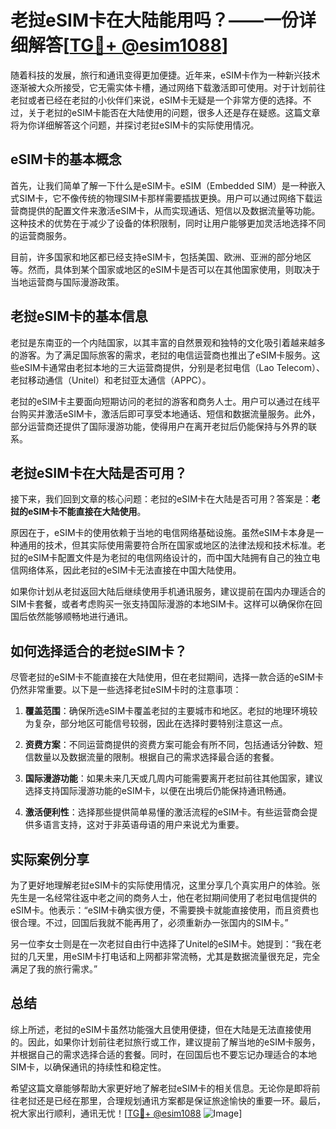 # 老挝eSIM卡在大陆能用吗？——一份详细解答[[TG💪+ @esim1088](https://t.me/s/esim1088)]

随着科技的发展，旅行和通讯变得更加便捷。近年来，eSIM卡作为一种新兴技术逐渐被大众所接受，它无需实体卡槽，通过网络下载激活即可使用。对于计划前往老挝或者已经在老挝的小伙伴们来说，eSIM卡无疑是一个非常方便的选择。不过，关于老挝的eSIM卡能否在大陆使用的问题，很多人还是存在疑惑。这篇文章将为你详细解答这个问题，并探讨老挝eSIM卡的实际使用情况。

## eSIM卡的基本概念

首先，让我们简单了解一下什么是eSIM卡。eSIM（Embedded SIM）是一种嵌入式SIM卡，它不像传统的物理SIM卡那样需要插拔更换。用户可以通过网络下载运营商提供的配置文件来激活eSIM卡，从而实现通话、短信以及数据流量等功能。这种技术的优势在于减少了设备的体积限制，同时让用户能够更加灵活地选择不同的运营商服务。

目前，许多国家和地区都已经支持eSIM卡，包括美国、欧洲、亚洲的部分地区等。然而，具体到某个国家或地区的eSIM卡是否可以在其他国家使用，则取决于当地运营商与国际漫游政策。

## 老挝eSIM卡的基本信息

老挝是东南亚的一个内陆国家，以其丰富的自然景观和独特的文化吸引着越来越多的游客。为了满足国际旅客的需求，老挝的电信运营商也推出了eSIM卡服务。这些eSIM卡通常由老挝本地的三大运营商提供，分别是老挝电信（Lao Telecom）、老挝移动通信（Unitel）和老挝亚太通信（APPC）。

老挝的eSIM卡主要面向短期访问的老挝的游客和商务人士。用户可以通过在线平台购买并激活eSIM卡，激活后即可享受本地通话、短信和数据流量服务。此外，部分运营商还提供了国际漫游功能，使得用户在离开老挝后仍能保持与外界的联系。

## 老挝eSIM卡在大陆是否可用？

接下来，我们回到文章的核心问题：老挝的eSIM卡在大陆是否可用？答案是：**老挝的eSIM卡不能直接在大陆使用**。

原因在于，eSIM卡的使用依赖于当地的电信网络基础设施。虽然eSIM卡本身是一种通用的技术，但其实际使用需要符合所在国家或地区的法律法规和技术标准。老挝的eSIM卡配置文件是为老挝的电信网络设计的，而中国大陆拥有自己的独立电信网络体系，因此老挝的eSIM卡无法直接在中国大陆使用。

如果你计划从老挝返回大陆后继续使用手机通讯服务，建议提前在国内办理适合的SIM卡套餐，或者考虑购买一张支持国际漫游的本地SIM卡。这样可以确保你在回国后依然能够顺畅地进行通讯。

## 如何选择适合的老挝eSIM卡？

尽管老挝的eSIM卡不能直接在大陆使用，但在老挝期间，选择一款合适的eSIM卡仍然非常重要。以下是一些选择老挝eSIM卡时的注意事项：

1. **覆盖范围**：确保所选eSIM卡覆盖老挝的主要城市和地区。老挝的地理环境较为复杂，部分地区可能信号较弱，因此在选择时要特别注意这一点。

2. **资费方案**：不同运营商提供的资费方案可能会有所不同，包括通话分钟数、短信数量以及数据流量的限制。根据自己的需求选择最合适的套餐。

3. **国际漫游功能**：如果未来几天或几周内可能需要离开老挝前往其他国家，建议选择支持国际漫游功能的eSIM卡，以便在出境后仍能保持通讯畅通。

4. **激活便利性**：选择那些提供简单易懂的激活流程的eSIM卡。有些运营商会提供多语言支持，这对于非英语母语的用户来说尤为重要。

## 实际案例分享

为了更好地理解老挝eSIM卡的实际使用情况，这里分享几个真实用户的体验。张先生是一名经常往返中老之间的商务人士，他在老挝期间使用了老挝电信提供的eSIM卡。他表示：“eSIM卡确实很方便，不需要换卡就能直接使用，而且资费也很合理。不过，回国后我就不能再用了，必须重新办一张国内的SIM卡。”

另一位李女士则是在一次老挝自由行中选择了Unitel的eSIM卡。她提到：“我在老挝的几天里，用eSIM卡打电话和上网都非常流畅，尤其是数据流量很充足，完全满足了我的旅行需求。”

## 总结

综上所述，老挝的eSIM卡虽然功能强大且使用便捷，但在大陆是无法直接使用的。因此，如果你计划前往老挝旅行或工作，建议提前了解当地的eSIM卡服务，并根据自己的需求选择合适的套餐。同时，在回国后也不要忘记办理适合的本地SIM卡，以确保通讯的持续性和稳定性。

希望这篇文章能够帮助大家更好地了解老挝eSIM卡的相关信息。无论你是即将前往老挝还是已经在那里，合理规划通讯方案都是保证旅途愉快的重要一环。最后，祝大家出行顺利，通讯无忧！[[TG💪+ @esim1088](https://t.me/s/esim1088) ![Image](https://i.postimg.cc/4NQfJmqS/Snipaste-2025-05-13-00-14-12.png)]